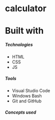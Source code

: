 # calculator

# Built with

##### Technologies
- HTML
- CSS
- JS


##### Tools
- Visual Studio Code
- Windows Bash
- Git and GitHub

##### Concepts used
